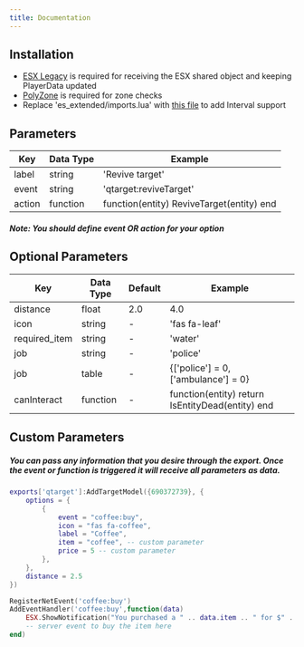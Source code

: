 ```yaml
---
title: Documentation
---
```


## Installation
- [ESX Legacy](https://github.com/esx-framework/esx-legacy) is required for receiving the ESX shared object and keeping PlayerData updated
- [PolyZone](https://github.com/mkafrin/PolyZone) is required for zone checks
- Replace 'es_extended/imports.lua' with [this file](https://github.com/thelindat/es_extended/blob/linden/imports.lua) to add Interval support

## Parameters

| Key | Data Type | Example |
| --- | --- | --- |
| label | string | 'Revive target' |
| event | string | 'qtarget:reviveTarget' |
| action | function | function(entity) ReviveTarget(entity) end |  

##### Note: You should define event *OR* action for your option

## Optional Parameters

| Key | Data Type | Default | Example |
| --- | --- | --- | --- |
| distance | float | 2.0 | 4.0 |
| icon | string | - | 'fas fa-leaf' |
| required_item | string | - | 'water' |
| job | string | - | 'police' |
| job | table | - | {['police'] = 0, ['ambulance'] = 0} |
| canInteract | function | - | function(entity) return IsEntityDead(entity) end |  

## Custom Parameters
##### You can pass any information that you desire through the export. Once the event or function is triggered it will receive all parameters as data.
```lua
exports['qtarget']:AddTargetModel({690372739}, {
    options = {
        {
            event = "coffee:buy",
            icon = "fas fa-coffee",
            label = "Coffee",
            item = "coffee", -- custom parameter
            price = 5 -- custom parameter
        },
    },
    distance = 2.5
})

RegisterNetEvent('coffee:buy')
AddEventHandler('coffee:buy',function(data)
    ESX.ShowNotification("You purchased a " .. data.item .. " for $" .. data.price .. ". Enjoy!")
    -- server event to buy the item here
end)
```
